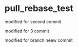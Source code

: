 # pull_rebase_test


modified for second commit

modified for 3 commit

modified for branch neew commit